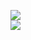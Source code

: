 [![](https://img.shields.io/badge/Made%20With-Github%20Spray-lightgrey.svg?style=for-the-badge&logo=github)](https://github.com/Annihil/github-spray#7924)  
[![](https://i.imgur.com/2DrTn0Z.gif)](https://github.com/Annihil/github-spray)